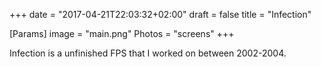 +++
date = "2017-04-21T22:03:32+02:00"
draft = false
title = "Infection"

[Params]
image = "main.png"
Photos = "screens"
+++

Infection is a unfinished FPS that I worked on between 2002-2004.
